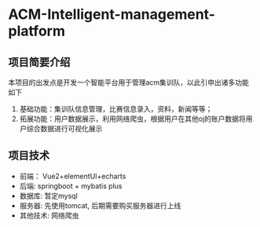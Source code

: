 # ACM-Intelligent-management-platform

## 项目简要介绍
本项目的出发点是开发一个智能平台用于管理acm集训队，以此引申出诸多功能如下
1. 基础功能：集训队信息管理，比赛信息录入，资料，新闻等等；
2. 拓展功能：用户数据展示，利用网络爬虫，根据用户在其他oj的账户数据将用户综合数据进行可视化展示

## 项目技术

* 前端： Vue2+elementUI+echarts
* 后端: springboot + mybatis plus
* 数据库: 暂定mysql
* 服务器: 先使用tomcat, 后期需要购买服务器进行上线
* 其他技术: 网络爬虫
